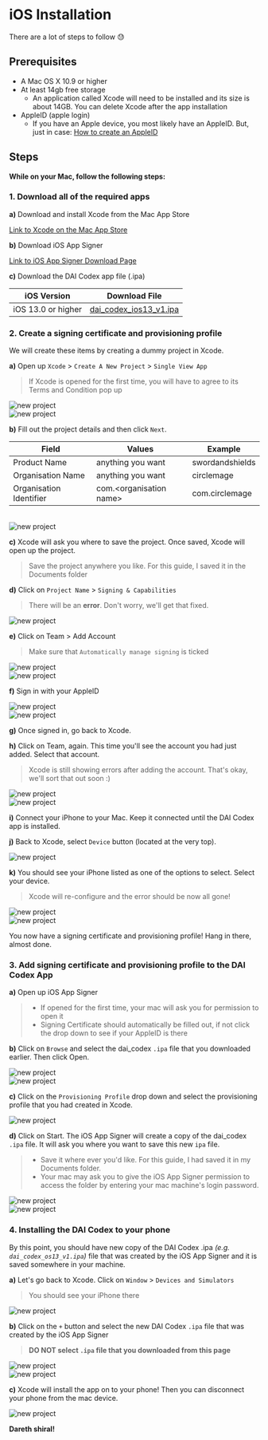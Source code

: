 # iOS Installation

There are a lot of steps to follow 😓

## Prerequisites

* A Mac OS X 10.9 or higher
* At least 14gb free storage
    * An application called Xcode will need to be installed and its size is about 14GB. You can delete Xcode after the app installation
* AppleID (apple login)
    * If you have an Apple device, you most likely have an AppleID. But, just in case: [How to create an AppleID](https://support.apple.com/en-au/HT204316)

## Steps

**While on your Mac, follow the following steps:**

### 1. Download all of the required apps

**a)** Download and install Xcode from the Mac App Store

[Link to Xcode on the Mac App Store](https://apps.apple.com/us/app/xcode/id497799835?mt=12)

**b)** Download iOS App Signer

[Link to iOS App Signer Download Page](https://dantheman827.github.io/ios-app-signer)

**c)** Download the DAI Codex app file (.ipa)

| iOS Version        | Download File                                                                                                    |
| ------------------ | ---------------------------------------------------------------------------------------------------------------- |
| iOS 13.0 or higher | [dai\_codex\_ios13\_v1.ipa](https://github.com/leechuyem/DAI-Codex/releases/download/v1.0/dai_codex_ios13_v1.ipa) |

### 2. Create a signing certificate and provisioning profile

We will create these items by creating a dummy project in Xcode.

**a)** Open up `Xcode` > `Create A New Project` > `Single View App`

> If Xcode is opened for the first time, you will have to agree to its Terms and Condition pop up
  
<img src="https://imgur.com/izzlCG1.jpg" alt="new project"/>
<br>
<img src="https://imgur.com/HjGAwvF.jpg" alt="new project"/>

**b)** Fill out the project details and then click `Next`.

| Field                   | Values                                   | Example                        |
| ----------------------- | ---------------------------------------- | ------------------------------ |
| Product Name            | anything you want                        | swordandshields                |
| Organisation Name       | anything you want                        | circlemage                     |
| Organisation Identifier | com.\<organisation name> | com.circlemage |
<br>
<img src="https://imgur.com/8FUdJPK.jpg" alt="new project"/>

**c)** Xcode will ask you where to save the project. Once saved, Xcode will open up the project.

> Save the project anywhere you like. For this guide, I saved it in the Documents folder

**d)** Click on `Project Name` > `Signing & Capabilities`

> There will be an **error**. Don't worry, we'll get that fixed. 

<img src="https://imgur.com/HbXv89B.jpg" alt="new project"/>

**e)** Click on Team > Add Account

> Make sure that `Automatically manage signing` is ticked
> 
<img src="https://imgur.com/HeEJyBT.jpg" alt="new project"/>
<br>
<img src="https://imgur.com/p3OMXO5.jpg" alt="new project"/>

**f)** Sign in with your AppleID

<img src="https://imgur.com/AQBmRDI.jpg" alt="new project"/>
<br>
<img src="https://imgur.com/gpFntyv.jpg" alt="new project"/>

**g)** Once signed in, go back to Xcode.

**h)** Click on Team, again. This time you'll see the account you had just added. Select that account.

> Xcode is still showing errors after adding the account. That's okay, we'll sort that out soon :)

<img src="https://imgur.com/vHwR9jT.jpg" alt="new project"/>
<br>
<img src="https://imgur.com/asqZJq3.jpg" alt="new project"/>

**i)** Connect your iPhone to your Mac. Keep it connected until the DAI Codex app is installed.

**j)** Back to Xcode, select `Device` button (located at the very top). 

<img src="https://imgur.com/wNIBEXt.jpg" alt="new project"/>

**k)** You should see your iPhone listed as one of the options to select. Select your device.

> Xcode will re-configure and the error should be now all gone!

<img src="https://imgur.com/8U7oogj.jpg" alt="new project"/>
<br>
<img src="https://imgur.com/WbGzEHz.jpg" alt="new project"/>

You now have a signing certificate and provisioning profile! Hang in there, almost done.

### 3. Add signing certificate and provisioning profile to the DAI Codex App

**a)** Open up iOS App Signer
> * If opened for the first time, your mac will ask you for permission to open it
> * Signing Certificate should automatically be filled out, if not click the drop down to see if your AppleID is there

**b)** Click on `Browse` and select the dai_codex `.ipa` file that you downloaded earlier. Then click Open.

<img src="https://imgur.com/fpX3j2J.jpg" alt="new project"/>
<br>
<img src="https://imgur.com/aEsnDHN.jpg" alt="new project"/>

**c)** Click on the `Provisioning Profile` drop down and select the provisioning profile that you had created in Xcode.

<img src="https://imgur.com/5r6SDAt.jpg" alt="new project"/>

**d)** Click on Start. The iOS App Signer will create a copy of the dai_codex `.ipa` file. It will ask you where you want to save this new `ipa` file.
> * Save it where ever you'd like. For this guide, I had saved it in my Documents folder.
> * Your mac may ask you to give the iOS App Signer permission to access the folder by entering your mac machine's login password.

<img src="https://imgur.com/C9tIJdU.jpg" alt="new project"/>
<br>
<img src="https://imgur.com/y2wPfdD.jpg" alt="new project"/>

### 4. Installing the DAI Codex to your phone

By this point, you should have new copy of the DAI Codex .ipa *(e.g. `dai_codex_os13_v1.ipa`)* file that was created by the iOS App Signer and it is saved somewhere in your machine.

**a)** Let's go back to Xcode. Click on `Window` > `Devices and Simulators`

> You should see your iPhone there

<img src="https://imgur.com/477lCc2.jpg" alt="new project"/>

**b)** Click on the `+` button and select the new DAI Codex `.ipa` file that was created by the iOS App Signer

> **DO NOT select `.ipa` file that you downloaded from this page**

<img src="https://imgur.com/MZGOQ3h.jpg" alt="new project"/>
<br>
<img src="https://imgur.com/PftD3dn.jpg" alt="new project"/>

**c)** Xcode will install the app on to your phone! Then you can disconnect your phone from the mac device.

<img src="https://imgur.com/uuSNwMR.jpg" alt="new project"/>

**Dareth shiral!**

